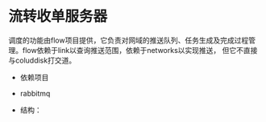 # 流转收单服务器
调度的功能由flow项目提供，它负责对网域的推送队列、任务生成及完成过程管理。flow依赖于link以查询推送范围，依赖于networks以实现推送，
但它不直接与coluddisk打交道。

* 依赖项目
- rabbitmq

* 结构：
